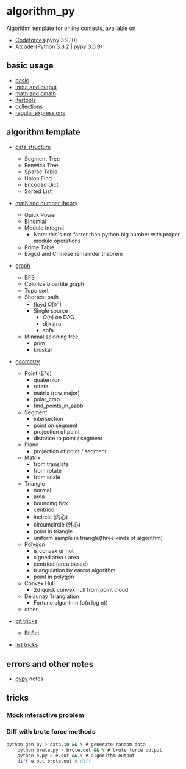 # algorithm_py

Algorithm template for online contests, available on  

- [Codeforces](https://codeforces.com/)(pypy 3.9.10)
- [Atcoder](https://atcoder.jp/)(Python 3.8.2 | pypy 3.6.9)

## basic usage

- [basic](https://github.com/amomorning/algorithm-py/blob/master/basic/basic.py)
- [input and output](https://github.com/amomorning/algorithm-py/blob/master/basic/io.py)
- [math and cmath](https://github.com/amomorning/algorithm-py/blob/master/basic/use_math.py)
- [itertools](https://github.com/amomorning/algorithm-py/blob/master/basic/use_itertools.py)
- [collections](https://github.com/amomorning/algorithm-py/blob/master/basic/use_collections.py)
- [regular expressions](https://github.com/amomorning/algorithm-py/blob/master/basic/use_re.py)

## algorithm template

- [data structure](https://github.com/amomorning/algorithm-py/blob/master/template/data_structures.py)
  - Segment Tree
  - Fenwick Tree
  - Sparse Table
  - Union Find
  - Encoded Dict
  - Sorted List
- [math and number theory](https://github.com/amomorning/algorithm-py/blob/master/template/math_number.py)
  - Quick Power
  - Binomial
  - Modulo Integral
    - Note: this's not faster than python big number with proper modulo operations
  - Prime Table
  - Exgcd and Chinese remainder theorem
- [graph](https://github.com/amomorning/algorithm-py/blob/master/template/graph.py)
  - BFS
  - Colorize bipartite graph
  - Topo sort
  - Shortest path
    - floyd $O(n^3)$
    - Single source
      - $O(n)$ on DAG
      - dijkstra
      - spfa
  - Minimal spinning tree
    - prim
    - kruskal
- [geometry](https://github.com/amomorning/algorithm-py/tree/master/template/geometry)
  - Point (E^d)
    - quaternion
    - rotate
    - matrix (row major)
    - polar_cmp
    - find_points_in_aabb
  - Segment
    - intersection
    - point on segment
    - projection of point
    - distance to point / segment
  - Plane
    - projection of point / segment
  - Matrix
    - from translate
    - from rotate
    - from scale
  - Triangle
    - normal
    - area
    - bounding box
    - centriod
    - incircle (内心)
    - circumcircle (外心)
    - point in triangle
    - uniform sample in triangle(three kinds of algorithm)
  - Polygon
    - is convex or not
    - signed area / area
    - centriod (area based)
    - triangulation by earcut algorithm
    - point in polygon
  - Convex Hull
    - 2d quick convex hull from point cloud
  - Delaunay Trianglation
    - Fortune algorithm (o(n log n))
  - other

- [bit tricks](https://github.com/amomorning/algorithm-py/blob/master/template/bit_tricks.ipynb)
  - BitSet
- [list tricks](https://github.com/amomorning/algorithm-py/blob/master/template/list_tricks.py)

## errors and other notes

- [pypy](https://github.com/amomorning/algorithm-py/blob/master/basic/use_pypy.py) notes

## tricks

### Mock interactive problem
<!-- TODO -->

### Diff with brute force methods

``` bash
python gen.py > data.in && \ # generate random data
    python brute.py > brute.out && \ # brute force output
    python e.py > e.out && \ # algorithm output
    diff e.out brute.out # diff
```
